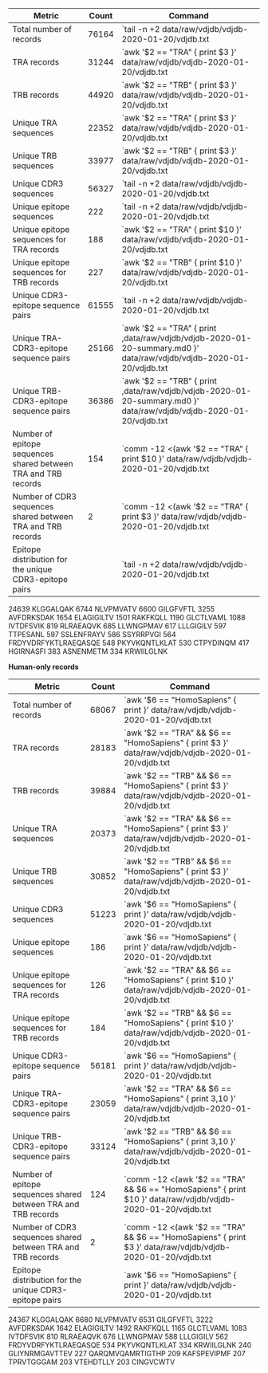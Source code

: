 
| Metric                                                         | Count                                                                                                                                       | Command                                                                                                                                        |
|----------------------------------------------------------------|---------------------------------------------------------------------------------------------------------------------------------------------|------------------------------------------------------------------------------------------------------------------------------------------------|
| Total number of records                                        | 76164                                                                                                         | `tail -n +2 data/raw/vdjdb/vdjdb-2020-01-20/vdjdb.txt  |  wc -l`                                                                                                         |
| TRA records                                                    | 31244                                                                                     | `awk '$2 == "TRA" { print $3 }' data/raw/vdjdb/vdjdb-2020-01-20/vdjdb.txt | wc -l`                                                                                     |
| TRB records                                                    | 44920                                                                                     | `awk '$2 == "TRB" { print $3 }' data/raw/vdjdb/vdjdb-2020-01-20/vdjdb.txt | wc -l`                                                                                     |
| Unique TRA sequences                                           | 22352                                                                           | `awk '$2 == "TRA" { print $3 }' data/raw/vdjdb/vdjdb-2020-01-20/vdjdb.txt | sort -u | wc -l`                                                                           |
| Unique TRB sequences                                           | 33977                                                                           | `awk '$2 == "TRB" { print $3 }' data/raw/vdjdb/vdjdb-2020-01-20/vdjdb.txt | sort -u | wc -l`                                                                           |
| Unique CDR3 sequences                                          | 56327                                                                                     | `tail -n +2 data/raw/vdjdb/vdjdb-2020-01-20/vdjdb.txt | cut -f3 | sort -u | wc -l`                                                                                       |
| Unique epitope sequences                                       | 222                                                                                    | `tail -n +2 data/raw/vdjdb/vdjdb-2020-01-20/vdjdb.txt | cut -f10 | sort -u | wc -l`                                                                                      |
| Unique epitope sequences for TRA records                       | 188                                                                          | `awk '$2 == "TRA" { print $10 }' data/raw/vdjdb/vdjdb-2020-01-20/vdjdb.txt | sort -u | wc -l`                                                                          |
| Unique epitope sequences for TRB records                       | 227                                                                          | `awk '$2 == "TRB" { print $10 }' data/raw/vdjdb/vdjdb-2020-01-20/vdjdb.txt | sort -u | wc -l`                                                                          |
| Unique CDR3-epitope sequence pairs                             | 61555                                                                         | `tail -n +2 data/raw/vdjdb/vdjdb-2020-01-20/vdjdb.txt | cut -d $'\t' -f3,10 | sort -u | wc -l`                                                                           |
| Unique TRA-CDR3-epitope sequence pairs                         | 25166                                                                       | `awk '$2 == "TRA" { print ,data/raw/vdjdb/vdjdb-2020-01-20-summary.md0 }' data/raw/vdjdb/vdjdb-2020-01-20/vdjdb.txt | sort -u | wc -l`                                                                        |
| Unique TRB-CDR3-epitope sequence pairs                         | 36386                                                                       | `awk '$2 == "TRB" { print ,data/raw/vdjdb/vdjdb-2020-01-20-summary.md0 }' data/raw/vdjdb/vdjdb-2020-01-20/vdjdb.txt | sort -u | wc -l`                                                                        |
| Number of epitope sequences shared between TRA and TRB records | 154   | `comm -12 <(awk '$2 == "TRA" { print $10 }' data/raw/vdjdb/vdjdb-2020-01-20/vdjdb.txt | sort -u) <(awk '$2 == "TRB" { print $10 }' data/raw/vdjdb/vdjdb-2020-01-20/vdjdb.txt | sort -u) | wc -l` |
| Number of CDR3 sequences shared between TRA and TRB records    | 2     | `comm -12 <(awk '$2 == "TRA" { print $3 }' data/raw/vdjdb/vdjdb-2020-01-20/vdjdb.txt | sort -u) <(awk '$2 == "TRB" { print $3 }' data/raw/vdjdb/vdjdb-2020-01-20/vdjdb.txt | sort -u) | wc -l`   |
| Epitope distribution for the unique CDR3-epitope pairs         |                                 | `tail -n +2 data/raw/vdjdb/vdjdb-2020-01-20/vdjdb.txt | cut -d $'\t' -f3,10 | sort -u | cut -f2 | sort | uniq -c | sort -nr | head -20`                                  |

  24639 KLGGALQAK
   6744 NLVPMVATV
   6600 GILGFVFTL
   3255 AVFDRKSDAK
   1654 ELAGIGILTV
   1501 RAKFKQLL
   1190 GLCTLVAML
   1088 IVTDFSVIK
    819 RLRAEAQVK
    685 LLWNGPMAV
    617 LLLGIGILV
    597 TTPESANL
    597 SSLENFRAYV
    586 SSYRRPVGI
    564 FRDYVDRFYKTLRAEQASQE
    548 PKYVKQNTLKLAT
    530 CTPYDINQM
    417 HGIRNASFI
    383 ASNENMETM
    334 KRWIILGLNK

**Human-only records**

| Metric                                                             | Count                                                                                                                                                                          | Command                                                                                                                                                                                                 |
|--------------------------------------------------------------------|--------------------------------------------------------------------------------------------------------------------------------------------------------------------------------|---------------------------------------------------------------------------------------------------------------------------------------------------------------------------------------------------------|
|   Total number of records                                          | 68067                                                                                                                  | `awk '$6 == "HomoSapiens" { print }' data/raw/vdjdb/vdjdb-2020-01-20/vdjdb.txt |  wc -l`                                                                                                                                         |
|   TRA records                                                      | 28183                                                                                                 | `awk '$2 == "TRA" && $6 == "HomoSapiens"  { print $3 }' data/raw/vdjdb/vdjdb-2020-01-20/vdjdb.txt | wc -l`                                                                                                                     |
|   TRB records                                                      | 39884                                                                                                | `awk '$2 == "TRB" && $6 == "HomoSapiens"  { print $3 }' data/raw/vdjdb/vdjdb-2020-01-20/vdjdb.txt | wc -l`                                                                                                                     |
|   Unique TRA sequences                                             | 20373                                                                                      | `awk '$2 == "TRA" && $6 == "HomoSapiens"  { print $3 }' data/raw/vdjdb/vdjdb-2020-01-20/vdjdb.txt | sort -u | wc -l`                                                                                                           |
|   Unique TRB sequences                                             | 30852                                                                                      | `awk '$2 == "TRB" && $6 == "HomoSapiens"  { print $3 }' data/raw/vdjdb/vdjdb-2020-01-20/vdjdb.txt | sort -u | wc -l`                                                                                                           |
|   Unique CDR3 sequences                                            | 51223                                                                                               | `awk '$6 == "HomoSapiens" { print }' data/raw/vdjdb/vdjdb-2020-01-20/vdjdb.txt | cut -f3 | sort -u | wc -l`                                                                                                                      |
|   Unique epitope sequences                                         | 186                                                                                              | `awk '$6 == "HomoSapiens" { print }' data/raw/vdjdb/vdjdb-2020-01-20/vdjdb.txt | cut -f10 | sort -u | wc -l`                                                                                                                     |
|   Unique epitope sequences for TRA records                         | 126                                                                                      | `awk '$2 == "TRA" && $6 == "HomoSapiens" { print $10 }' data/raw/vdjdb/vdjdb-2020-01-20/vdjdb.txt | sort -u | wc -l`                                                                                                           |
|   Unique epitope sequences for TRB records                         | 184                                                                                      | `awk '$2 == "TRB" && $6 == "HomoSapiens" { print $10 }' data/raw/vdjdb/vdjdb-2020-01-20/vdjdb.txt | sort -u | wc -l`                                                                                                           |
|   Unique CDR3-epitope sequence pairs                               | 56181                                                                                   | `awk '$6 == "HomoSapiens" { print }' data/raw/vdjdb/vdjdb-2020-01-20/vdjdb.txt | cut -d $'\t' -f3,10 | sort -u | wc -l`                                                                                                          |
|   Unique TRA-CDR3-epitope sequence pairs                           | 23059                                                                                   | `awk '$2 == "TRA" && $6 == "HomoSapiens" { print $3,$10 }' data/raw/vdjdb/vdjdb-2020-01-20/vdjdb.txt | sort -u | wc -l`                                                                                                       |
|   Unique TRB-CDR3-epitope sequence pairs                           | 33124                                                                                   | `awk '$2 == "TRB" && $6 == "HomoSapiens" { print $3,$10 }' data/raw/vdjdb/vdjdb-2020-01-20/vdjdb.txt | sort -u | wc -l`                                                                                                       |
|   Number of epitope sequences shared between TRA and TRB records   | 124|`comm -12 <(awk '$2 == "TRA" && $6 == "HomoSapiens" { print $10 }' data/raw/vdjdb/vdjdb-2020-01-20/vdjdb.txt | sort -u) <(awk '$2 == "TRB" && $6 == "HomoSapiens" { print $10 }' data/raw/vdjdb/vdjdb-2020-01-20/vdjdb.txt | sort -u) | wc -l`   |
|   Number of CDR3 sequences shared between TRA and TRB records      | 2|`comm -12 <(awk '$2 == "TRA" && $6 == "HomoSapiens" { print $3 }' data/raw/vdjdb/vdjdb-2020-01-20/vdjdb.txt | sort -u) <(awk '$2 == "TRB" && $6 == "HomoSapiens" { print $3 }' data/raw/vdjdb/vdjdb-2020-01-20/vdjdb.txt | sort -u) | wc -l`     |
|   Epitope distribution for the unique CDR3-epitope pairs           |                             | `awk '$6 == "HomoSapiens" { print }' data/raw/vdjdb/vdjdb-2020-01-20/vdjdb.txt | cut -d $'\t' -f3,10 | sort -u | cut -f2 | sort | uniq -c | sort -nr | head -20`                                                                 |

  24367 KLGGALQAK
   6680 NLVPMVATV
   6531 GILGFVFTL
   3222 AVFDRKSDAK
   1642 ELAGIGILTV
   1492 RAKFKQLL
   1165 GLCTLVAML
   1083 IVTDFSVIK
    810 RLRAEAQVK
    676 LLWNGPMAV
    588 LLLGIGILV
    562 FRDYVDRFYKTLRAEQASQE
    534 PKYVKQNTLKLAT
    334 KRWIILGLNK
    240 GLIYNRMGAVTTEV
    227 QARQMVQAMRTIGTHP
    209 KAFSPEVIPMF
    207 TPRVTGGGAM
    203 VTEHDTLLY
    203 CINGVCWTV

